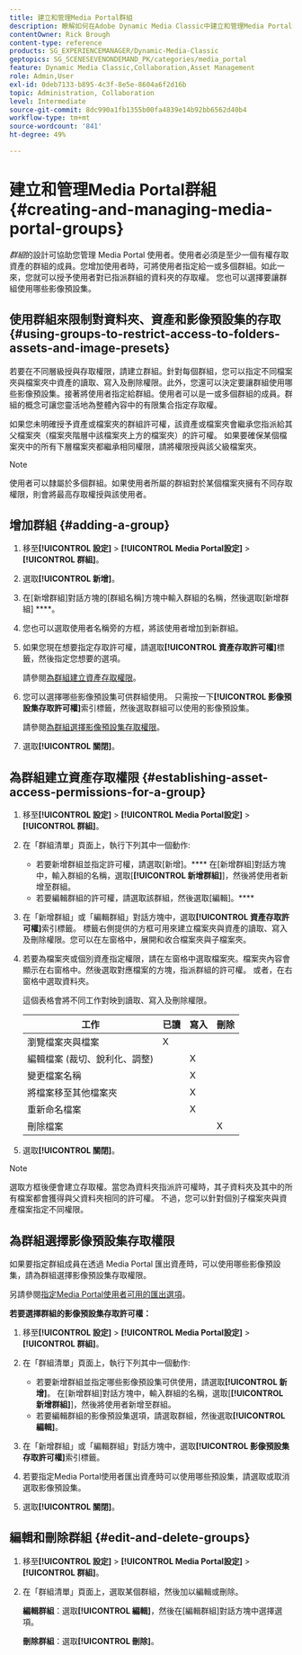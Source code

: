 ```yaml
---
title: 建立和管理Media Portal群組
description: 瞭解如何在Adobe Dynamic Media Classic中建立和管理Media Portal群組。
contentOwner: Rick Brough
content-type: reference
products: SG_EXPERIENCEMANAGER/Dynamic-Media-Classic
geptopics: SG_SCENESEVENONDEMAND_PK/categories/media_portal
feature: Dynamic Media Classic,Collaboration,Asset Management
role: Admin,User
exl-id: 0deb7133-b895-4c3f-8e5e-8604a6f2d16b
topic: Administration, Collaboration
level: Intermediate
source-git-commit: 8dc990a1fb1355b00fa4839e14b92bb6562d40b4
workflow-type: tm+mt
source-wordcount: '841'
ht-degree: 49%

---
```


# 建立和管理Media Portal群組{#creating-and-managing-media-portal-groups}

*群組*&#x200B;的設計可協助您管理 Media Portal 使用者。使用者必須是至少一個有權存取資產的群組的成員。您增加使用者時，可將使用者指定給一或多個群組。如此一來，您就可以授予使用者對已指派群組的資料夾的存取權。 您也可以選擇要讓群組使用哪些影像預設集。

## 使用群組來限制對資料夾、資產和影像預設集的存取 {#using-groups-to-restrict-access-to-folders-assets-and-image-presets}

若要在不同層級授與存取權限，請建立群組。針對每個群組，您可以指定不同檔案夾與檔案夾中資產的讀取、寫入及刪除權限。此外，您還可以決定要讓群組使用哪些影像預設集。接著將使用者指定給群組。使用者可以是一或多個群組的成員。群組的概念可讓您靈活地為整體內容中的有限集合指定存取權。

如果您未明確授予資產或檔案夾的群組許可權，該資產或檔案夾會繼承您指派給其父檔案夾（檔案夾階層中該檔案夾上方的檔案夾）的許可權。 如果要確保某個檔案夾中的所有下層檔案夾都繼承相同權限，請將權限授與該父級檔案夾。

>[!NOTE]
>
>使用者可以隸屬於多個群組。如果使用者所屬的群組對於某個檔案夾擁有不同存取權限，則會將最高存取權授與該使用者。

## 增加群組 {#adding-a-group}

1. 移至&#x200B;**[!UICONTROL 設定]** > **[!UICONTROL Media Portal設定]** > **[!UICONTROL 群組]**。
1. 選取&#x200B;**[!UICONTROL 新增]**。
1. 在[新增群組]對話方塊的[群組名稱]方塊中輸入群組的名稱，然後選取[新增群組] ****。
1. 您也可以選取使用者名稱旁的方框，將該使用者增加到新群組。
1. 如果您現在想要指定存取許可權，請選取&#x200B;**[!UICONTROL 資產存取許可權]**&#x200B;標籤，然後指定您想要的選項。

   請參閱[為群組建立資產存取權限](creating-media-portal-groups.md#establishing_asset_access_permissions_for_a_group)。

1. 您可以選擇哪些影像預設集可供群組使用。 只需按一下&#x200B;**[!UICONTROL 影像預設集存取許可權]**&#x200B;索引標籤，然後選取群組可以使用的影像預設集。

   請參閱[為群組選擇影像預設集存取權限](creating-media-portal-groups.md#choosing_image_preset_access_permissions_for_a_group)。

1. 選取&#x200B;**[!UICONTROL 關閉]**。

## 為群組建立資產存取權限 {#establishing-asset-access-permissions-for-a-group}

1. 移至&#x200B;**[!UICONTROL 設定]** > **[!UICONTROL Media Portal設定]** > **[!UICONTROL 群組]**。
1. 在「群組清單」頁面上，執行下列其中一個動作:

   * 若要新增群組並指定許可權，請選取[新增]。**** 在[新增群組]對話方塊中，輸入群組的名稱，選取[**[!UICONTROL 新增群組]**]，然後將使用者新增至群組。
   * 若要編輯群組的許可權，請選取該群組，然後選取[編輯]。****

1. 在「新增群組」或「編輯群組」對話方塊中，選取&#x200B;**[!UICONTROL 資產存取許可權]**&#x200B;索引標籤。 標籤右側提供的方框可用來建立檔案夾與資產的讀取、寫入及刪除權限。您可以在左窗格中，展開和收合檔案夾與子檔案夾。
1. 若要為檔案夾或個別資產指定權限，請在左窗格中選取檔案夾。檔案夾內容會顯示在右窗格中。然後選取對應檔案的方塊，指派群組的許可權。 或者，在右窗格中選取資料夾。

   這個表格會將不同工作對映到讀取、寫入及刪除權限。

   | 工作 | 已讀 | 寫入 | 刪除 |
   | --- | --- | --- | --- |
   | 瀏覽檔案夾與檔案 | X | | |
   | 編輯檔案 (裁切、銳利化、調整) | | X | |
   | 變更檔案名稱 | | X | |
   | 將檔案移至其他檔案夾 | | X | |
   | 重新命名檔案 | | X | |
   | 刪除檔案 | | | X |

1. 選取&#x200B;**[!UICONTROL 關閉]**。

>[!NOTE]
>
>選取方框後便會建立存取權。當您為資料夾指派許可權時，其子資料夾及其中的所有檔案都會獲得與父資料夾相同的許可權。 不過，您可以針對個別子檔案夾與資產檔案指定不同權限。

## 為群組選擇影像預設集存取權限

如果要指定群組成員在透過 Media Portal 匯出資產時，可以使用哪些影像預設集，請為群組選擇影像預設集存取權限。

另請參閱[指定Media Portal使用者可用的匯出選項](specifying-export-options-available-media.md#specifying_export_options_available_to_media_portal_users)。

**若要選擇群組的影像預設集存取許可權：**

1. 移至&#x200B;**[!UICONTROL 設定]** > **[!UICONTROL Media Portal設定]** > **[!UICONTROL 群組]**。
1. 在「群組清單」頁面上，執行下列其中一個動作:

   * 若要新增群組並指定哪些影像預設集可供使用，請選取&#x200B;**[!UICONTROL 新增]**。 在[新增群組]對話方塊中，輸入群組的名稱，選取[**[!UICONTROL 新增群組]**]，然後將使用者新增至群組。
   * 若要編輯群組的影像預設集選項，請選取群組，然後選取&#x200B;**[!UICONTROL 編輯]**。

1. 在「新增群組」或「編輯群組」對話方塊中，選取&#x200B;**[!UICONTROL 影像預設集存取許可權]**&#x200B;索引標籤。
1. 若要指定Media Portal使用者匯出資產時可以使用哪些預設集，請選取或取消選取影像預設集。
1. 選取&#x200B;**[!UICONTROL 關閉]**。

## 編輯和刪除群組 {#edit-and-delete-groups}

1. 移至&#x200B;**[!UICONTROL 設定]** > **[!UICONTROL Media Portal設定]** > **[!UICONTROL 群組]**。
1. 在「群組清單」頁面上，選取某個群組，然後加以編輯或刪除。

   **編輯群組**：選取&#x200B;**[!UICONTROL 編輯]**，然後在[編輯群組]對話方塊中選擇選項。

   **刪除群組**：選取&#x200B;**[!UICONTROL 刪除]**。
